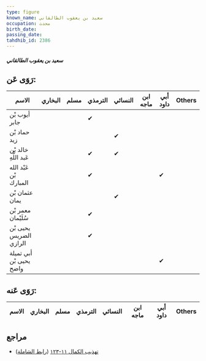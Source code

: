 ```yaml
---
type: figure
known_name: سعيد بن يعقوب الطالقاني
occupation: محدث
birth_date:
passing_date:
tahdhib_id: 2386
---
```

##### سعيد بن يعقوب الطالقاني

## رَوَى عَن:
| الاسم                   | البخاري | مسلم | الترمذي | النسائي | ابن ماجه | أبي داود | Others |
| ----------------------- | ------- | ---- | ------- | ------- | -------- | -------- | ------ |
| أيوب بْن جابر           |         |      | ✔       |         |          |          |        |
| حماد بْن زيد            |         |      |         | ✔       |          |          |        |
| خالد بْن عَبد اللَّهِ   |         |      | ✔       | ✔       |          |          |        |
| عَبْد الله بْن المبارك  |         |      | ✔       |         |          | ✔        |        |
| عثمان بْن يمان          |         |      |         | ✔       |          |          |        |
| معمر بْن سُلَيْمان      |         |      | ✔       |         |          |          |        |
| يحيى بْن الضريس الرازي  |         |      | ✔       |         |          |          |        |
| أبي تميلة يحيى بْن واضح |         |      |         |         |          | ✔        |        |
## رَوَى عَنه:
| الاسم | البخاري | مسلم | الترمذي | النسائي | ابن ماجه | أبي داود | Others |
| ----- | ------- | ---- | ------- | ------- | -------- | -------- | ------ |
## مراجع
- [تهذيب الكمال ١١-١٢٣](obsidian://open?vault=Tahdhib-al-Kamal&file=Figures/٢٣٨٦-سعيد%20بن%20يعقوب%20الطالقاني) ([رابط الشاملة](https://shamela.ws/book/3722/5443))